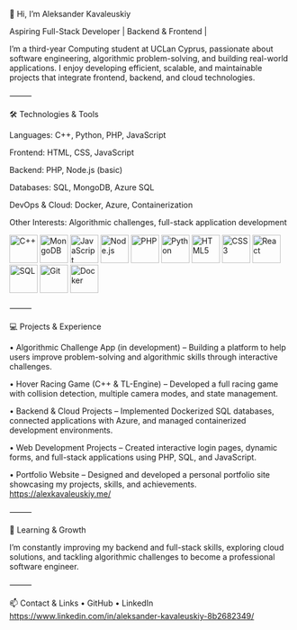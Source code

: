 👋 Hi, I’m Aleksander Kavaleuskiy

Aspiring Full-Stack Developer | Backend & Frontend | 

I’m a third-year Computing student at UCLan Cyprus, passionate about software engineering, algorithmic problem-solving, and building real-world applications. I enjoy developing efficient, scalable, and maintainable projects that integrate frontend, backend, and cloud technologies.

⸻

🛠️ Technologies & Tools

Languages: C++, Python, PHP, JavaScript

Frontend: HTML, CSS, JavaScript

Backend: PHP, Node.js (basic)

Databases: SQL, MongoDB, Azure SQL

DevOps & Cloud: Docker, Azure, Containerization

Other Interests: Algorithmic challenges, full-stack application development


<p align="left">
  <img src="https://cdn.jsdelivr.net/gh/devicons/devicon/icons/cplusplus/cplusplus-original.svg" alt="C++" width="50" height="50"/>
  <img src="https://cdn.jsdelivr.net/gh/devicons/devicon/icons/mongodb/mongodb-original.svg" alt="MongoDB" width="50" height="50"/>
  <img src="https://cdn.jsdelivr.net/gh/devicons/devicon/icons/javascript/javascript-original.svg" alt="JavaScript" width="50" height="50"/>
  <img src="https://cdn.jsdelivr.net/gh/devicons/devicon/icons/nodejs/nodejs-original.svg" alt="Node.js" width="50" height="50"/>
  <img src="https://cdn.jsdelivr.net/gh/devicons/devicon/icons/php/php-original.svg" alt="PHP" width="50" height="50"/>
  <img src="https://cdn.jsdelivr.net/gh/devicons/devicon/icons/python/python-original.svg" alt="Python" width="50" height="50"/>
  <img src="https://cdn.jsdelivr.net/gh/devicons/devicon/icons/html5/html5-original.svg" alt="HTML5" width="50" height="50"/>
  <img src="https://cdn.jsdelivr.net/gh/devicons/devicon/icons/css3/css3-original.svg" alt="CSS3" width="50" height="50"/>
  <img src="https://cdn.jsdelivr.net/gh/devicons/devicon/icons/react/react-original.svg" alt="React" width="50" height="50"/>
  <img src="https://cdn.jsdelivr.net/gh/devicons/devicon/icons/mysql/mysql-original.svg" alt="SQL" width="50" height="50"/>
  <img src="https://cdn.jsdelivr.net/gh/devicons/devicon/icons/git/git-original.svg" alt="Git" width="50" height="50"/>
  <img src="https://cdn.jsdelivr.net/gh/devicons/devicon/icons/docker/docker-original.svg" alt="Docker" width="50" height="50"/>
</p>

⸻

💻 Projects & Experience

• Algorithmic Challenge App (in development) – Building a platform to help users improve problem-solving and algorithmic skills through interactive challenges.

• Hover Racing Game (C++ & TL-Engine) – Developed a full racing game with collision detection, multiple camera modes, and state management.

• Backend & Cloud Projects – Implemented Dockerized SQL databases, connected applications with Azure, and managed containerized development environments.

• Web Development Projects – Created interactive login pages, dynamic forms, and full-stack applications using PHP, SQL, and JavaScript.

• Portfolio Website – Designed and developed a personal portfolio site showcasing my projects, skills, and achievements. https://alexkavaleuskiy.me/





⸻

🌱 Learning & Growth

I’m constantly improving my backend and full-stack skills, exploring cloud solutions, and tackling algorithmic challenges to become a professional software engineer.

⸻

📫 Contact & Links
	•	GitHub
	•	LinkedIn https://www.linkedin.com/in/aleksander-kavaleuskiy-8b2682349/
